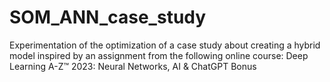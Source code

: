 # SOM_ANN_case_study
Experimentation of the optimization of a case study about creating a hybrid model inspired by an assignment from the following online course: Deep Learning A-Z™ 2023: Neural Networks, AI &amp; ChatGPT Bonus 

